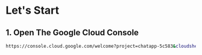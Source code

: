 # Let's Start

## 1. Open The Google Cloud Console

```bash
https://console.cloud.google.com/welcome?project=chatapp-5c583&cloudshell=true
```
